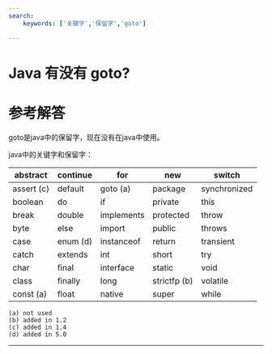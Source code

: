 ```yaml
---
search:
    keywords: ['关键字','保留字','goto']

---
```



# Java 有没有 goto?

# 参考解答

goto是java中的保留字，现在没有在java中使用。

java中的关键字和保留字：

| abstract | continue | for | new | switch |
| --- | --- | --- | --- | --- |
| assert \(c\) | default | goto \(a\) | package | synchronized |
| boolean | do | if | private | this |
| break | double | implements | protected | throw |
| byte | else | import | public | throws |
| case | enum \(d\) | instanceof | return | transient |
| catch | extends | int | short | try |
| char | final | interface | static | void |
| class | finally | long | strictfp \(b\) | volatile |
| const \(a\) | float | native | super | while |

```
(a) not used
(b) added in 1.2
(c) added in 1.4
(d) added in 5.0 
```

---



